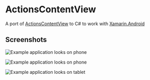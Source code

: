 ActionsContentView
==================

A port of [ActionsContentView](https://github.com/StevenRudenko/ActionsContentView) to C# to work with [Xamarin.Android](http://xamarin.com/monoforandroid)

Screenshots
-----------

![Example application looks on phone][1]

![Example application looks on phone][2]

![Example application looks on tablet][3]

 [1]: https://lh5.ggpht.com/jDdm1FbB13aXq11J61__URorAlT-h12kvU0VlaaDdL1PF5wNrUOVJmdKMqlz506hIg
 [2]: https://lh4.ggpht.com/98rCqlg4r2aUJCFKZ-_-yTJpVd2OAN4SMzqpiDAvDX-IM0IDTXcvoPEKfQJWQM1IXUU-
 [3]: https://lh6.ggpht.com/yYy24DPwltmo1Xp0SPAyWzpKOIF7azoTvlveH3X4XWkHo_xm0UQ1lcT-1NJl8QUWBCDA
